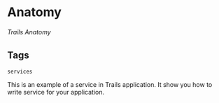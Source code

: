 # Anatomy
###### Trails Anatomy

## Tags
`services`

This is an example of a service in Trails application. It show you how to write service for your application.
